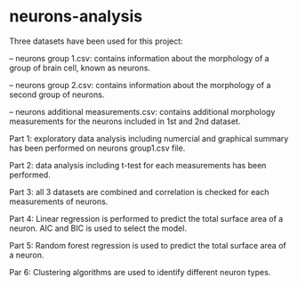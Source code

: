 # neurons-analysis

Three datasets have been used for this project:

– neurons group 1.csv: contains information about the morphology of a group of brain cell, known as neurons.

– neurons group 2.csv: contains information about the morphology of a second group of neurons.

– neurons additional measurements.csv: contains additional morphology measurements for the neurons included in 1st and 2nd dataset.

Part 1: exploratory data analysis including numercial and graphical summary has been performed on neurons group1.csv file. 

Part 2: data analysis including t-test for each measurements has been performed.

Part 3: all 3 datasets are combined and correlation is checked for each measurements of neurons.

Part 4: Linear regression is performed to predict the total surface area of a neuron. AIC and BIC is used to select the model.

Part 5: Random forest regression is used to predict the total surface area of a neuron.

Par 6: Clustering algorithms are used to identify different neuron types.




